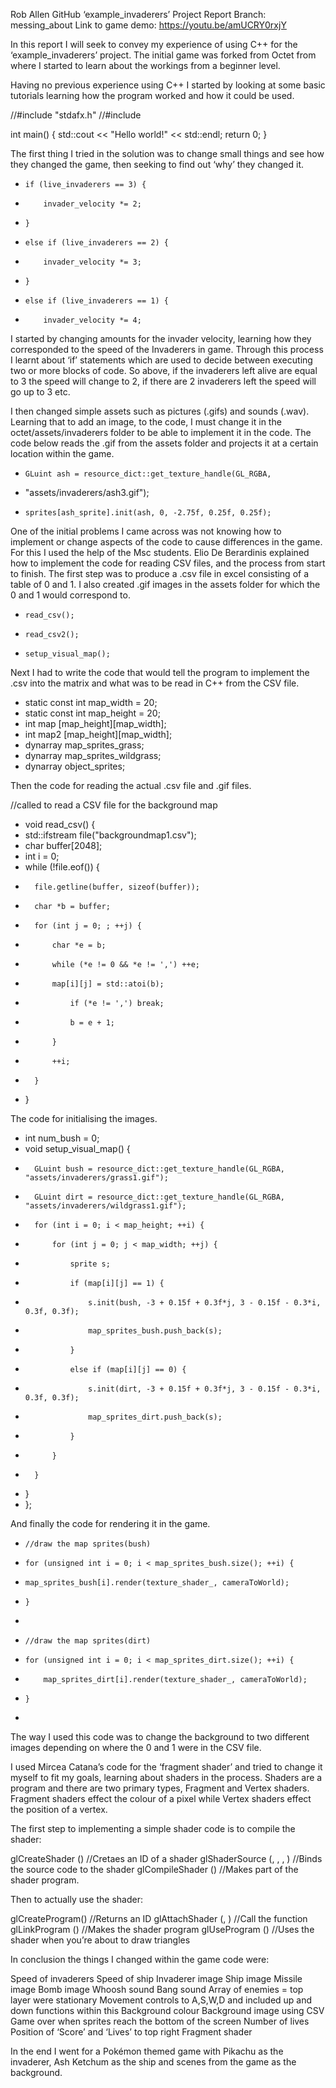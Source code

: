 Rob Allen GitHub ‘example_invaderers’ Project Report
Branch: messing_about
Link to game demo: https://youtu.be/amUCRY0rxjY

In this report I will seek to convey my experience of using C++ for the ‘example_invaderers’ project. The initial game was forked from Octet from where I started to learn about the workings from a beginner level.

Having no previous experience using C++ I started by looking at some basic tutorials learning how the program worked and how it could be used.

//#include "stdafx.h"
//#include <iostream>

int main()
{
std::cout << "Hello world!" << std::endl;
return 0;
}

The first thing I tried in the solution was to change small things and see how they changed the game, then seeking to find out ‘why’ they changed it.

+	  if (live_invaderers == 3) {
+		  invader_velocity *= 2;
+	  }
+	  else if (live_invaderers == 2) {
+		  invader_velocity *= 3;
+	  }
+	  else if (live_invaderers == 1) {
+		  invader_velocity *= 4;

I started by changing amounts for the invader velocity, learning how they corresponded to the speed of the Invaderers in game. Through this process I learnt about ‘if’ statements which are used to decide between executing two or more blocks of code. So above, if the invaderers left alive are equal to 3 the speed will change to 2, if there are 2 invaderers left the speed will go up to 3 etc. 

I then changed simple assets such as pictures (.gifs) and sounds (.wav). Learning that to add an image, to the code, I must change it in the octet/assets/invaderers folder to be able to implement it in the code. The code below reads the .gif from the assets folder and projects it at a certain location within the game.

+	  GLuint ash = resource_dict::get_texture_handle(GL_RGBA, 
+	"assets/invaderers/ash3.gif");	  
+	  sprites[ash_sprite].init(ash, 0, -2.75f, 0.25f, 0.25f);

One of the initial problems I came across was not knowing how to implement or change aspects of the code to cause differences in the game. For this I used the help of the Msc students. Elio De Berardinis explained how to implement the code for reading CSV files, and the process from start to finish.
The first step was to produce a .csv file in excel consisting of a table of 0 and 1. I also created .gif images in the assets folder for which the 0 and 1 would correspond to.

+	  read_csv();
+	  read_csv2();
+	  setup_visual_map();

Next I had to write the code that would tell the program to implement the .csv into the matrix and what was to be read in C++ from the CSV file.

+	static const int map_width = 20;
+	static const int map_height = 20;
+ 	int map [map_height][map_width];
+ 	int map2 [map_height][map_width];
+	dynarray<sprite> map_sprites_grass;
+	dynarray<sprite> map_sprites_wildgrass;
+	dynarray<sprite> object_sprites;
 	
Then the code for reading the actual .csv file and .gif files. 

//called to read a CSV file for the background map
+	void read_csv() {
+	std::ifstream file("backgroundmap1.csv");
+	char buffer[2048];
+	int i = 0;
+	while (!file.eof()) {
+		file.getline(buffer, sizeof(buffer));
+		char *b = buffer;
+		for (int j = 0; ; ++j) {
+			char *e = b;
+			while (*e != 0 && *e != ',') ++e;
+			map[i][j] = std::atoi(b);
+				if (*e != ',') break;
+				b = e + 1;
+			}
+			++i;
+		}
+	}
 
The code for initialising the images.

+	int num_bush = 0;
+	void setup_visual_map() {
+		GLuint bush = resource_dict::get_texture_handle(GL_RGBA, "assets/invaderers/grass1.gif");
+		GLuint dirt = resource_dict::get_texture_handle(GL_RGBA, "assets/invaderers/wildgrass1.gif");
+		for (int i = 0; i < map_height; ++i) {
+			for (int j = 0; j < map_width; ++j) {
+				sprite s;
+				if (map[i][j] == 1) {
+					s.init(bush, -3 + 0.15f + 0.3f*j, 3 - 0.15f - 0.3*i, 0.3f, 0.3f);
+					map_sprites_bush.push_back(s);
+				}
+				else if (map[i][j] == 0) {
+					s.init(dirt, -3 + 0.15f + 0.3f*j, 3 - 0.15f - 0.3*i, 0.3f, 0.3f);
+					map_sprites_dirt.push_back(s);
+				}
+			}
+		}
+	}
+  };

And finally the code for rendering it in the game. 

+	  //draw the map sprites(bush)
+	  for (unsigned int i = 0; i < map_sprites_bush.size(); ++i) {
+	  map_sprites_bush[i].render(texture_shader_, cameraToWorld);
+	  }
+
+	  //draw the map sprites(dirt)
+	  for (unsigned int i = 0; i < map_sprites_dirt.size(); ++i) {
+		  map_sprites_dirt[i].render(texture_shader_, cameraToWorld);
+	  }
+

The way I used this code was to change the background to two different images depending on where the 0 and 1 were in the CSV file.

I used Mircea Catana’s code for the ‘fragment shader’ and tried to change it myself to fit my goals, learning about shaders in the process. 
Shaders are a program and there are two primary types, Fragment and Vertex shaders. Fragment shaders effect the colour of a pixel while Vertex shaders effect the position of a vertex. 

The first step to implementing a simple shader code is to compile the shader:

<GLuint> glCreateShader (<type>)
//Cretaes an ID of a shader
glShaderSource (<id>, <count>, <src code>, <lengths>)
//Binds the source code to the shader
glCompileShader (<id>)
//Makes part of the shader program.

Then to actually use the shader:

<GLuint> glCreateProgram()
//Returns an ID
glAttachShader (<prog ID>, <shader ID>)
//Call the function
glLinkProgram (<prog ID>)
//Makes the shader program
glUseProgram (<prog ID>)
//Uses the shader when you’re about to draw triangles

In conclusion the things I changed within the game code were:

Speed of invaderers
Speed of ship
Invaderer image 
Ship image
Missile image
Bomb image
Whoosh sound
Bang sound
Array of enemies = top layer were stationary
Movement controls to A,S,W,D and included up and down functions within this
Background colour
Background image using CSV
Game over when sprites reach the bottom of the screen
Number of lives
Position of ‘Score’ and ‘Lives’ to top right
Fragment shader

In the end I went for a Pokémon themed game with Pikachu as the invaderer, Ash Ketchum as the ship and scenes from the game as the background.




